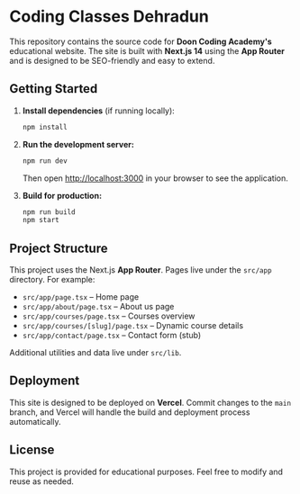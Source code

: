 # Coding Classes Dehradun

This repository contains the source code for **Doon Coding Academy's** educational website. The site is built with **Next.js 14** using the **App Router** and is designed to be SEO-friendly and easy to extend.

## Getting Started

1. **Install dependencies** (if running locally):

   ```bash
   npm install
   ```

2. **Run the development server:**

   ```bash
   npm run dev
   ```

   Then open [http://localhost:3000](http://localhost:3000) in your browser to see the application.

3. **Build for production:**

   ```bash
   npm run build
   npm start
   ```

## Project Structure

This project uses the Next.js **App Router**. Pages live under the `src/app` directory. For example:

* `src/app/page.tsx` – Home page
* `src/app/about/page.tsx` – About us page
* `src/app/courses/page.tsx` – Courses overview
* `src/app/courses/[slug]/page.tsx` – Dynamic course details
* `src/app/contact/page.tsx` – Contact form (stub)

Additional utilities and data live under `src/lib`.

## Deployment

This site is designed to be deployed on **Vercel**. Commit changes to the `main` branch, and Vercel will handle the build and deployment process automatically.

## License

This project is provided for educational purposes. Feel free to modify and reuse as needed.
